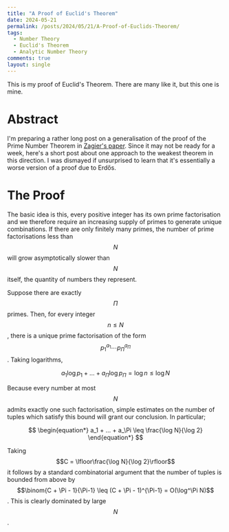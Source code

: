 ```yaml
---
title: "A Proof of Euclid's Theorem"
date: 2024-05-21
permalink: /posts/2024/05/21/A-Proof-of-Euclids-Theorem/
tags:
  - Number Theory
  - Euclid's Theorem
  - Analytic Number Theory
comments: true
layout: single
---
```


This is my proof of Euclid's Theorem. There are many like it, but this one is mine. 

# Abstract
I'm preparing a rather long post on a generalisation of the proof of the Prime Number Theorem in 
[Zagier's paper](https://people.mpim-bonn.mpg.de/zagier/files/doi/10.2307/2975232/fulltext.pdf). Since it may not 
be ready for a week, here's a short post about one approach to the weakest theorem in this direction. I was 
dismayed if unsurprised to learn that it's essentially a worse version of a proof due to Erd&#x151;s.

# The Proof
The basic idea is this, every positive integer has its own prime factorisation and we therefore require 
an increasing supply of primes to generate unique combinations. If there are only finitely many primes, the number 
of prime factorisations less than $$N$$ will grow asymptotically slower than $$N$$ itself, the quantity of 
numbers they represent.

Suppose there are exactly $$\Pi$$ primes. Then, for every integer $$n \leq N$$, there is a unique prime factorisation 
of the form $$p_1^{a_1} \cdots p_\Pi^{a_\Pi}$$. Taking logarithms, 

$$
\begin{equation*}
    a_1 \log p_1 + ... + a_\Pi \log p_\Pi = \log n \leq \log N
\end{equation*}
$$

Because every number at most $$N$$ admits exactly one such factorisation, simple estimates on the number of tuples which satisfy 
this bound will grant our conclusion. In particular; 

$$
\begin{equation*}
    a_1 + ... + a_\Pi \leq \frac{\log N}{\log 2}
\end{equation*}
$$

Taking $$C = \lfloor\frac{\log N}{\log 2}\rfloor$$ it follows by a standard combinatorial argument that the number of tuples is bounded from above by 
$$\binom{C + \Pi - 1}{\Pi-1} \leq (C + \Pi - 1)^{\Pi-1} = O(\log^\Pi N)$$. This is clearly dominated by large $$N$$.
